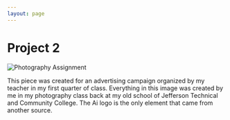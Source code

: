 ```yaml
---
layout: page
--- 
```


# Project 2

![Photography Assignment](https://farm8.staticflickr.com/7529/16335268232_dde5009fee.jpg)

This piece was created for an advertising campaign organized by my teacher in my first quarter of class. Everything in this image was created by me in my photography class back at my old school of Jefferson Technical and Community College. The Ai logo is the only element that came from another source. 
